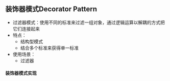 ## 装饰器模式Decorator Pattern
- 过滤器模式：使用不同的标准来过滤一组对象，通过逻辑运算以解耦的方式把它们连接起来
- 特点：
  - 结构型模式
  - 结合多个标准来获得单一标准
- 使用场景：
  - 过滤器
#### 装饰器模式实现
